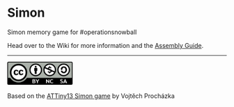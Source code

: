 # Simon
Simon memory game for #operationsnowball

Head over to the Wiki for more information and the [Assembly Guide](https://github.com/PancakeLegend/Simon/wiki).

***

[![CC-BY-NC-SA](https://github.com/PancakeLegend/Stylophone/blob/main/Wiki%20Resources/CC-BY-NC-SA.png)](https://creativecommons.org/licenses/by-nc-sa/4.0/)


Based on the [ATTiny13 Simon game](https://hackaday.io/project/18952-simon-game-with-attiny13) by Vojtěch Procházka

